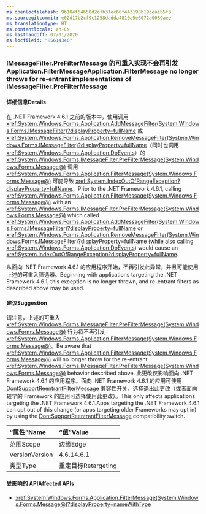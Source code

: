 ```yaml
---
ms.openlocfilehash: 9b184f54650d2efb31ec66f443198b19ceaeb5f3
ms.sourcegitcommit: e02d17b2cf9c1258dadda4810a5e6072a0089aee
ms.translationtype: HT
ms.contentlocale: zh-CN
ms.lasthandoff: 07/01/2020
ms.locfileid: "85614346"
---
```

### <a name="applicationfiltermessage-no-longer-throws-for-re-entrant-implementations-of-imessagefilterprefiltermessage"></a><span data-ttu-id="67e0e-101">IMessageFilter.PreFilterMessage 的可重入实现不会再引发 Application.FilterMessage</span><span class="sxs-lookup"><span data-stu-id="67e0e-101">Application.FilterMessage no longer throws for re-entrant implementations of IMessageFilter.PreFilterMessage</span></span>

#### <a name="details"></a><span data-ttu-id="67e0e-102">详细信息</span><span class="sxs-lookup"><span data-stu-id="67e0e-102">Details</span></span>

<span data-ttu-id="67e0e-103">在 .NET Framework 4.6.1 之前的版本中，使用调用 <xref:System.Windows.Forms.Application.AddMessageFilter(System.Windows.Forms.IMessageFilter)?displayProperty=fullName> 或 <xref:System.Windows.Forms.Application.RemoveMessageFilter(System.Windows.Forms.IMessageFilter)?displayProperty=fullName>（同时也调用 <xref:System.Windows.Forms.Application.DoEvents>）的 <xref:System.Windows.Forms.IMessageFilter.PreFilterMessage(System.Windows.Forms.Message@)> 调用 <xref:System.Windows.Forms.Application.FilterMessage(System.Windows.Forms.Message@)> 可能导致 <xref:System.IndexOutOfRangeException?displayProperty=fullName>。</span><span class="sxs-lookup"><span data-stu-id="67e0e-103">Prior to the .NET Framework 4.6.1, calling <xref:System.Windows.Forms.Application.FilterMessage(System.Windows.Forms.Message@)> with an <xref:System.Windows.Forms.IMessageFilter.PreFilterMessage(System.Windows.Forms.Message@)> which called <xref:System.Windows.Forms.Application.AddMessageFilter(System.Windows.Forms.IMessageFilter)?displayProperty=fullName> or <xref:System.Windows.Forms.Application.RemoveMessageFilter(System.Windows.Forms.IMessageFilter)?displayProperty=fullName> (while also calling <xref:System.Windows.Forms.Application.DoEvents>) would cause an <xref:System.IndexOutOfRangeException?displayProperty=fullName>.</span></span><p/><span data-ttu-id="67e0e-104">从面向 .NET Framework 4.6.1 的应用程序开始，不再引发此异常，并且可能使用上述的可重入筛选器。</span><span class="sxs-lookup"><span data-stu-id="67e0e-104">Beginning with applications targeting the .NET Framework 4.6.1, this exception is no longer thrown, and re-entrant filters as described above may be used.</span></span>

#### <a name="suggestion"></a><span data-ttu-id="67e0e-105">建议</span><span class="sxs-lookup"><span data-stu-id="67e0e-105">Suggestion</span></span>

<span data-ttu-id="67e0e-106">请注意，上述的可重入 <xref:System.Windows.Forms.IMessageFilter.PreFilterMessage(System.Windows.Forms.Message@)> 行为将不再引发 <xref:System.Windows.Forms.Application.FilterMessage(System.Windows.Forms.Message@)>。</span><span class="sxs-lookup"><span data-stu-id="67e0e-106">Be aware that <xref:System.Windows.Forms.Application.FilterMessage(System.Windows.Forms.Message@)> will no longer throw for the re-entrant <xref:System.Windows.Forms.IMessageFilter.PreFilterMessage(System.Windows.Forms.Message@)> behavior described above.</span></span> <span data-ttu-id="67e0e-107">此更改仅影响面向 .NET Framework 4.6.1 的应用程序。面向 .NET Framework 4.6.1 的应用可使用 [DontSupportReentrantFilterMessage](~/docs/framework/migration-guide/mitigation-custom-imessagefilter-prefiltermessage-implementations.md#mitigation) 兼容性开关，选择退出此更改（或者面向较早的 Framework 的应用可选择使用此更改）。</span><span class="sxs-lookup"><span data-stu-id="67e0e-107">This only affects applications targeting the .NET Framework 4.6.1.Apps targeting the .NET Framework 4.6.1 can opt out of this change (or apps targeting older Frameworks may opt in) by using the [DontSupportReentrantFilterMessage](~/docs/framework/migration-guide/mitigation-custom-imessagefilter-prefiltermessage-implementations.md#mitigation) compatibility switch.</span></span>

| <span data-ttu-id="67e0e-108">“属性”</span><span class="sxs-lookup"><span data-stu-id="67e0e-108">Name</span></span>          | <span data-ttu-id="67e0e-109">“值”</span><span class="sxs-lookup"><span data-stu-id="67e0e-109">Value</span></span>       |
|:--------------|:------------|
| <span data-ttu-id="67e0e-110">范围</span><span class="sxs-lookup"><span data-stu-id="67e0e-110">Scope</span></span>         | <span data-ttu-id="67e0e-111">边缘</span><span class="sxs-lookup"><span data-stu-id="67e0e-111">Edge</span></span>        |
| <span data-ttu-id="67e0e-112">Version</span><span class="sxs-lookup"><span data-stu-id="67e0e-112">Version</span></span>       | <span data-ttu-id="67e0e-113">4.6.1</span><span class="sxs-lookup"><span data-stu-id="67e0e-113">4.6.1</span></span>       |
| <span data-ttu-id="67e0e-114">类型</span><span class="sxs-lookup"><span data-stu-id="67e0e-114">Type</span></span>          | <span data-ttu-id="67e0e-115">重定目标</span><span class="sxs-lookup"><span data-stu-id="67e0e-115">Retargeting</span></span> |

#### <a name="affected-apis"></a><span data-ttu-id="67e0e-116">受影响的 API</span><span class="sxs-lookup"><span data-stu-id="67e0e-116">Affected APIs</span></span>

- <xref:System.Windows.Forms.Application.FilterMessage(System.Windows.Forms.Message@)?displayProperty=nameWithType>
